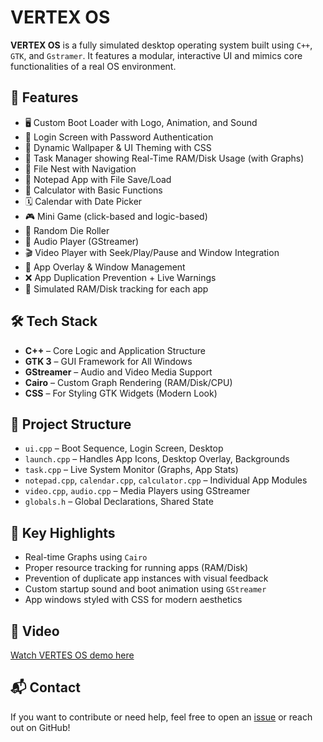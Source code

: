 VERTEX OS
=========

**VERTEX OS** is a fully simulated desktop operating system built using `C++`, `GTK`, and `Gstramer`. It features a modular, interactive UI and mimics core functionalities of a real OS environment.

🚀 Features
-----------

*   🖥️ Custom Boot Loader with Logo, Animation, and Sound
*   🔐 Login Screen with Password Authentication
*   🌌 Dynamic Wallpaper & UI Theming with CSS
*   🧠 Task Manager showing Real-Time RAM/Disk Usage (with Graphs)
*   📁 File Nest with Navigation
*   📝 Notepad App with File Save/Load
*   🧮 Calculator with Basic Functions
*   🗓️ Calendar with Date Picker
*   🎮 Mini Game (click-based and logic-based)
*   🎲 Random Die Roller 
*   🎵 Audio Player (GStreamer)
*   🎬 Video Player with Seek/Play/Pause and Window Integration
*   🧼 App Overlay & Window Management
*   ❌ App Duplication Prevention + Live Warnings
*   🧠 Simulated RAM/Disk tracking for each app

🛠️ Tech Stack
--------------

*   **C++** – Core Logic and Application Structure
*   **GTK 3** – GUI Framework for All Windows
*   **GStreamer** – Audio and Video Media Support
*   **Cairo** – Custom Graph Rendering (RAM/Disk/CPU)
*   **CSS** – For Styling GTK Widgets (Modern Look)

📂 Project Structure
--------------------

*   `ui.cpp` – Boot Sequence, Login Screen, Desktop
*   `launch.cpp` – Handles App Icons, Desktop Overlay, Backgrounds
*   `task.cpp` – Live System Monitor (Graphs, App Stats)
*   `notepad.cpp`, `calendar.cpp`, `calculator.cpp` – Individual App Modules
*   `video.cpp`, `audio.cpp` – Media Players using GStreamer
*   `globals.h` – Global Declarations, Shared State

📌 Key Highlights
-----------------

*   Real-time Graphs using `Cairo`
*   Proper resource tracking for running apps (RAM/Disk)
*   Prevention of duplicate app instances with visual feedback
*   Custom startup sound and boot animation using `GStreamer`
*   App windows styled with CSS for modern aesthetics

📸 Video
--------------
[Watch VERTES OS demo here](https://screenrec.com/share/MFsSiD8aGh)

📬 Contact
----------

If you want to contribute or need help, feel free to open an [issue](https://github.com/your-username/vertex-os/issues) or reach out on GitHub!
